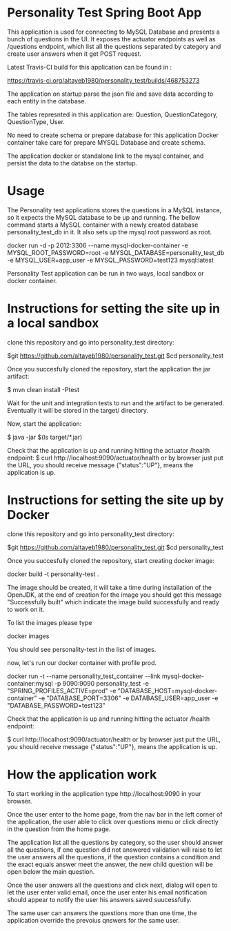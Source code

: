 # Personality Test Spring Boot App
This application is used for connecting to MySQL Database and presents a bunch of questions in the UI. It exposes the actuator endpoints as well as /questions endpoint, which list all the questions separated by category and create user answers when it get POST request.

Latest Travis-CI build for this application can be found in :

https://travis-ci.org/altayeb1980/personality_test/builds/468753273


The application on startup parse the json file and save data according to each entity in the database.

The tables represnted in this application are: Question, QuestionCategory, QuestionType, User.

No need to create schema or prepare database for this application Docker container take care for prepare MYSQL Database and create schema.

The application docker or standalone link to the mysql container, and persist the data to the databse on the startup.

# Usage
The Personality test applications stores the questions in a MySQL instance, so it expects the MySQL database to be up and running. The bellow command starts a MySQL container with a newly created database personality_test_db in it. It also sets up the mysql root password as root.

docker run -d -p 2012:3306 --name mysql-docker-container -e MYSQL_ROOT_PASSWORD=root -e MYSQL_DATABASE=personality_test_db -e MYSQL_USER=app_user -e MYSQL_PASSWORD=test123  mysql:latest

Personality Test application can be run in two ways, local sandbox or docker container.

# Instructions for setting the site up in a local sandbox

clone this repository and go into personality_test directory:

$git https://github.com/altayeb1980/personality_test.git $cd personality_test

Once you succesfully cloned the repository, start the application the jar artifact:

$ mvn clean install -Ptest

Wait for the unit and integration tests to run and the artifact to be generated. Eventually it will be stored in the target/ directory.

Now, start the application:

$ java -jar $(ls target/*.jar)

Check that the application is up and running hitting the actuator /health endpoint:
$ curl http://localhost:9090/actuator/health or by browser just put the URL, you should receive message {"status":"UP"}, means the application is up.


# Instructions for setting the site up by Docker

clone this repository and go into personality_test directory:

$git https://github.com/altayeb1980/personality_test.git $cd personality_test

Once you succesfully cloned the repository, start creating docker image:

docker build -t personality-test .

The image should be created, it will take a time during installation of the OpenJDK, at the end of creation for the image you should get this message "Successfully built" which indicate the image build successfully and ready to work on it.

To list the images please type 

docker images

You should see personality-test in the list of images.

now, let's run our docker container with profile prod.

docker run -t --name personality_test_container --link mysql-docker-container:mysql -p 9090:9090 personality_test -e "SPRING_PROFILES_ACTIVE=prod" -e "DATABASE_HOST=mysql-docker-container" -e "DATABASE_PORT=3306" -e DATABASE_USER=app_user -e "DATABASE_PASSWORD=test123"

Check that the application is up and running hitting the actuator /health endpoint:

$ curl http://localhost:9090/actuator/health or by browser just put the URL, you should receive message {"status":"UP"}, means the application is up.

# How the application work
To start working in the application type http://localhost:9090 in your browser.

Once the user enter to the home page, from the nav bar in the left corner of the application, the user able to click over questions menu or click directly in the question from the home page.

The application list all the questions by category, so the user should answer all the questions, if one question did not answered validation will raise to let the user answers all the questions, if the question contains a condition and the exact equals answer meet the answer, the new child question will be open below the main question.

Once the user answers all the questions and click next, dialog will open to let the user enter valid email, once the user enter his email notification should appear to notify the user his answers saved suucessfully.

The same user can answers the questions more than one time, the application override the prevoius qnswers for the same user.

